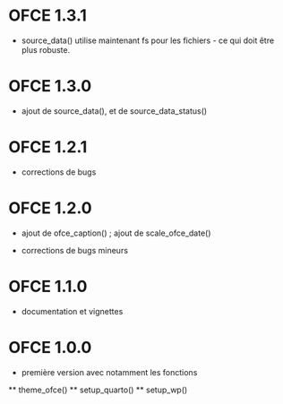 # OFCE 1.3.1

* source_data() utilise maintenant fs pour les fichiers - ce qui doit être plus robuste.

# OFCE 1.3.0

* ajout de source_data(), et de source_data_status()

# OFCE 1.2.1

* corrections de bugs 

# OFCE 1.2.0
  
* ajout de ofce_caption() ; ajout de scale_ofce_date()

* corrections de bugs mineurs

# OFCE 1.1.0

* documentation et vignettes

# OFCE 1.0.0

* première version avec notamment les fonctions

** theme_ofce()
** setup_quarto()
** setup_wp()

